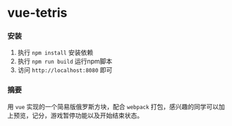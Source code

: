 # vue-tetris
### 安装
1. 执行 `npm install` 安装依赖
2. 执行 `npm run build` 运行npm脚本
3. 访问 `http://localhost:8080` 即可
### 摘要
用 `vue` 实现的一个简易版俄罗斯方块，配合 `webpack` 打包，感兴趣的同学可以加上预览，记分，游戏暂停功能以及开始结束状态。


